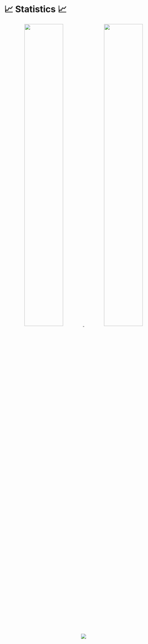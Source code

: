 # 📈 Statistics 📈
<p align="center">
  <a href="https://github.com/mrylund">
    <picture>
      <source media="(prefers-color-scheme: dark)" srcset="https://github-readme-stats.vercel.app/api?username=mrylund&count_private=true&show_icons=true&theme=github_dark&hide_title=true&card_width=420&hide_border=true">
      <img src="https://github-readme-stats.vercel.app/api?username=mrylund&count_private=true&show_icons=true&theme=default&hide_title=true&card_width=420&hide_border=true" width="49.5%"/>
    </picture>
    <picture>
      <source media="(prefers-color-scheme: dark)" srcset="https://github-readme-streak-stats.herokuapp.com/?user=mrylund&theme=github-dark-blue&hide_border=true">
      <img src="https://github-readme-streak-stats.herokuapp.com/?user=mrylund&theme=github-light&stroke=424C58&ring=5195F1&currStreakNum=424C58&fire=4C70F2&sideNums=424C58&dates=677689&hide_border=true" width="49.5%"/>
    </picture>
    <picture>
      <source media="(prefers-color-scheme: dark)" srcset="https://activity-graph.herokuapp.com/graph?username=mrylund&theme=react-dark&hide_border=true">
      <img src="https://activity-graph.herokuapp.com/graph?username=mrylund&hide_border=true&bg_color=0&color=424C58&title_color=424C58&line=5195F1&point=4C70F2" />
    </picture>
</a>
</p>



<!--
**mrylund/mrylund** is a ✨ _special_ ✨ repository because its `README.md` (this file) appears on your GitHub profile.

Here are some ideas to get you started:

- 🔭 I’m currently working on ...
- 🌱 I’m currently learning ...
- 👯 I’m looking to collaborate on ...
- 🤔 I’m looking for help with ...
- 💬 Ask me about ...
- 📫 How to reach me: ...
- 😄 Pronouns: ...
- ⚡ Fun fact: ...
-->
